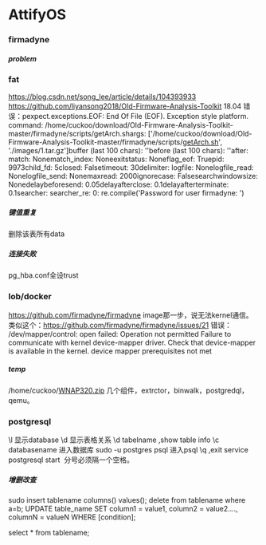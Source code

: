# AttifyOS

### firmadyne

##### problem



### fat

https://blog.csdn.net/song_lee/article/details/104393933
https://github.com/liyansong2018/Old-Firmware-Analysis-Toolkit
18.04
错误：pexpect.exceptions.EOF: End Of File (EOF). Exception style platform.
command: /home/cuckoo/download/Old-Firmware-Analysis-Toolkit-master/firmadyne/scripts/getArch.shargs: ['/home/cuckoo/download/Old-Firmware-Analysis-Toolkit-master/firmadyne/scripts/[getArch.sh](http://getarch.sh/)', './images/1.tar.gz']buffer (last 100 chars): ''before (last 100 chars): ''after: match: Nonematch_index: Noneexitstatus: Noneflag_eof: Truepid: 9973child_fd: 5closed: Falsetimeout: 30delimiter: logfile: Nonelogfile_read: Nonelogfile_send: Nonemaxread: 2000ignorecase: Falsesearchwindowsize: Nonedelaybeforesend: 0.05delayafterclose: 0.1delayafterterminate: 0.1searcher: searcher_re:    0: re.compile('Password for user firmadyne: ')

##### 键值重复

删除该表所有data

##### 连接失败

pg_hba.conf全设trust

### lob/docker

https://github.com/firmadyne/firmadyne
image那一步，说无法kernel通信。类似这个：https://github.com/firmadyne/firmadyne/issues/21
错误：
/dev/mapper/control: open failed: Operation not permitted
Failure to communicate with kernel device-mapper driver.
Check that device-mapper is available in the kernel.
device mapper prerequisites not met
​

##### temp

/home/cuckoo/[WNAP320.zip](http://wnap320.zip/)
几个组件，extrctor，binwalk，postgredql，qemu。

### postgresql

\l  显示database
\d 显示表格关系
\d tabelname ,show table info
\c databasename 进入数据库
sudo -u postgres psql 进入psql
\q ,exit
service postgresql start
​
分号必须隔一个空格。

##### 增删改查

sudo insert  tablename columns()  values();
delete from tablename where a=b;
UPDATE table_name
SET column1 = value1, column2 = value2...., columnN = valueN
WHERE [condition];

select * from tablename;




